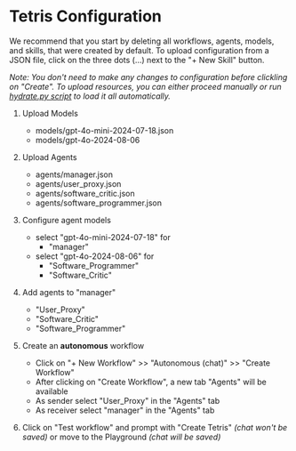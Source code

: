 # Tetris Configuration

We recommend that you start by deleting all workflows, agents, models, and skills, that were created by default. To upload configuration from a JSON file, click on the three dots (...) next to the "+ New Skill" button. 

*Note: You don't need to make any changes to configuration before clickling on "Create". To upload resources, you can either proceed manually or run [hydrate.py script](../hydrate.py) to load it all automatically.*

1. Upload Models
    - models/gpt-4o-mini-2024-07-18.json
    - models/gpt-4o-2024-08-06

2. Upload Agents
    - agents/manager.json
    - agents/user_proxy.json
    - agents/software_critic.json
    - agents/software_programmer.json

3. Configure agent models
    - select "gpt-4o-mini-2024-07-18" for
        * "manager"
    - select "gpt-4o-2024-08-06" for
        * "Software_Programmer"
        * "Software_Critic"

4. Add agents to "manager"
    - "User_Proxy"
    - "Software_Critic"
    - "Software_Programmer"

5. Create an **autonomous** workflow
    - Click on "+ New Workflow" >> "Autonomous (chat)" >> "Create Workflow"
    - After clicking on "Create Workflow", a new tab "Agents" will be available
    - As sender select "User_Proxy" in the "Agents" tab
    - As receiver select "manager" in the "Agents" tab
    
6. Click on "Test workflow" and prompt with "Create Tetris" *(chat won't be saved)* or move to the Playground *(chat will be saved)*

